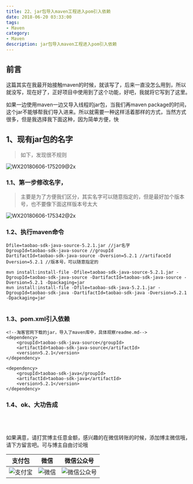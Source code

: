```yaml
---
title: 22、jar包导入maven工程进入pom引入依赖
date: 2018-06-20 03:33:00
tags: 
- Maven
category: 
- Maven
description: jar包导入maven工程进入pom引入依赖
---
```

<!-- image url 
https://raw.githubusercontent.com/HealerJean123/HealerJean123.github.io/master/blogImages
　　首行缩进
<font color="red">  </font>
-->

## 前言

这篇其实在我最开始接触maven的时候，就该写了，后来一直没怎么用到，所以就没写，现在好了，正好项目中使用到了这个功能，好吧，我就将它写到了这里。<br/>

如果一边使用maven一边又导入线程的jar包，当我们再maven package的时间，这个jar不能够帮我们导入进来。所以就需要一种这样活着那样的方式，当然方式很多，但是我选择我下面这种，因为简单方便，快



## 1、现有jar包的名字
> 如下，发现很不规则


![WX20180606-175209@2x](https://raw.githubusercontent.com/HealerJean123/HealerJean123.github.io/master/blogImages/WX20180606-175209@2x.png)

 
### 1.1、第一步修改名字，

>主要是为了方便我们区分，其实名字可以随意指定的，但是最好加个版本号，也不要像下面这样版本号太大

![WX20180606-175342@2x](https://raw.githubusercontent.com/HealerJean123/HealerJean123.github.io/master/blogImages/WX20180606-175342@2x.png)


### 1.2、执行maven命令


```
Dfile=taobao-sdk-java-source-5.2.1.jar //jar名字
DgroupId=taobao-sdk-java-source //groupId
DartifactId=taobao-sdk-java-source -Dversion=5.2.1 //artifaceId 
Dversion=5.2.1 //版本号，可以随意指定的

mvn install:install-file -Dfile=taobao-sdk-java-source-5.2.1.jar -DgroupId=taobao-sdk-java-source -DartifactId=taobao-sdk-java-source -Dversion=5.2.1 -Dpackaging=jar  
mvn install:install-file -Dfile=taobao-sdk-java-5.2.1.jar -DgroupId=taobao-sdk-java -DartifactId=taobao-sdk-java -Dversion=5.2.1 -Dpackaging=jar  


```


### 1.3、pom.xml引入依赖


```
<!--淘客官网下载的jar，导入了maven库中，具体观察readme.md-->
<dependency>
    <groupId>taobao-sdk-java-source</groupId>
    <artifactId>taobao-sdk-java-source</artifactId>
    <version>5.2.1</version>
</dependency>

<dependency>
    <groupId>taobao-sdk-java</groupId>
    <artifactId>taobao-sdk-java</artifactId>
    <version>5.2.1</version>
</dependency>

```

### 1.4、ok、大功告成




<br/><br/><br/>
如果满意，请打赏博主任意金额，感兴趣的在微信转账的时候，添加博主微信哦， 请下方留言吧。可与博主自由讨论哦

|支付包 | 微信|微信公众号|
|:-------:|:-------:|:------:|
|![支付宝](https://raw.githubusercontent.com/HealerJean123/HealerJean123.github.io/master/assets/img/tctip/alpay.jpg) | ![微信](https://raw.githubusercontent.com/HealerJean123/HealerJean123.github.io/master/assets/img/tctip/weixin.jpg)|![微信公众号](https://raw.githubusercontent.com/HealerJean123/HealerJean123.github.io/master/assets/img/my/qrcode_for_gh_a23c07a2da9e_258.jpg)|




<!-- Gitalk 评论 start  -->

<link rel="stylesheet" href="https://unpkg.com/gitalk/dist/gitalk.css">
<script src="https://unpkg.com/gitalk@latest/dist/gitalk.min.js"></script> 
<div id="gitalk-container"></div>    
 <script type="text/javascript">
    var gitalk = new Gitalk({
		clientID: `1d164cd85549874d0e3a`,
		clientSecret: `527c3d223d1e6608953e835b547061037d140355`,
		repo: `HealerJean123.github.io`,
		owner: 'HealerJean123',
		admin: ['HealerJean123'],
		id: 'XNVfMfDTjesCZoKm',
    });
    gitalk.render('gitalk-container');
</script> 

<!-- Gitalk end -->


